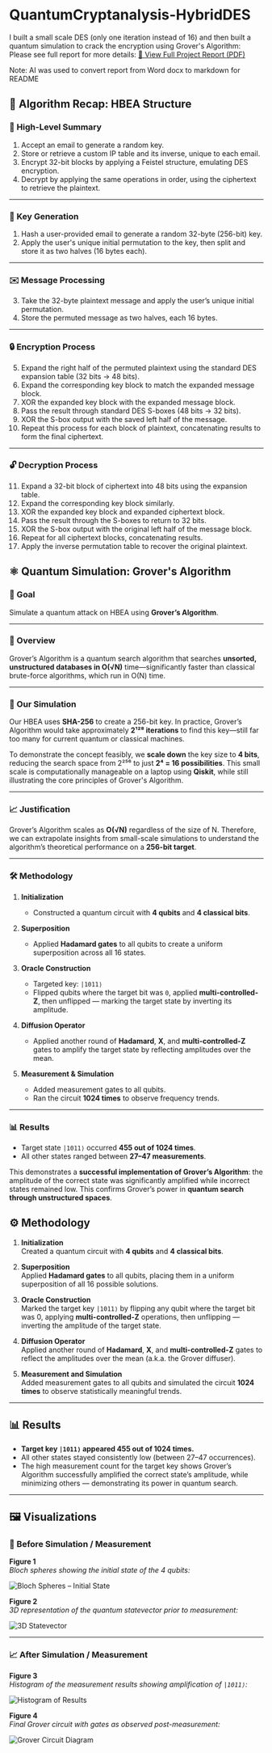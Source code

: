 # QuantumCryptanalysis-HybridDES
I built a small scale DES (only one iteration instead of 16) and then built a quantum simulation to crack the encryption using Grover's Algorithm:
Please see full report for more details: [📄 View Full Project Report (PDF)](./report.pdf)

Note: AI was used to convert report from Word docx to markdown for README

## 🔐 Algorithm Recap: HBEA Structure

### 🧠 High-Level Summary
1. Accept an email to generate a random key.
2. Store or retrieve a custom IP table and its inverse, unique to each email.
3. Encrypt 32-bit blocks by applying a Feistel structure, emulating DES encryption.
4. Decrypt by applying the same operations in order, using the ciphertext to retrieve the plaintext.

---

### 🔑 Key Generation
1. Hash a user-provided email to generate a random 32-byte (256-bit) key.
2. Apply the user's unique initial permutation to the key, then split and store it as two halves (16 bytes each).

---

### ✉️ Message Processing
3. Take the 32-byte plaintext message and apply the user’s unique initial permutation.
4. Store the permuted message as two halves, each 16 bytes.

---

### 🔒 Encryption Process
5. Expand the right half of the permuted plaintext using the standard DES expansion table (32 bits → 48 bits).
6. Expand the corresponding key block to match the expanded message block.
7. XOR the expanded key block with the expanded message block.
8. Pass the result through standard DES S-boxes (48 bits → 32 bits).
9. XOR the S-box output with the saved left half of the message.
10. Repeat this process for each block of plaintext, concatenating results to form the final ciphertext.

---

### 🔓 Decryption Process
11. Expand a 32-bit block of ciphertext into 48 bits using the expansion table.
12. Expand the corresponding key block similarly.
13. XOR the expanded key block and expanded ciphertext block.
14. Pass the result through the S-boxes to return to 32 bits.
15. XOR the S-box output with the original left half of the message block.
16. Repeat for all ciphertext blocks, concatenating results.
17. Apply the inverse permutation table to recover the original plaintext.


## ⚛️ Quantum Simulation: Grover's Algorithm

### 🎯 Goal
Simulate a quantum attack on HBEA using **Grover’s Algorithm**.

---

### 🧠 Overview
Grover’s Algorithm is a quantum search algorithm that searches **unsorted, unstructured databases in O(√N)** time—significantly faster than classical brute-force algorithms, which run in O(N) time.

---

### 🧪 Our Simulation
Our HBEA uses **SHA-256** to create a 256-bit key. In practice, Grover’s Algorithm would take approximately **2¹²⁸ iterations** to find this key—still far too many for current quantum or classical machines.

To demonstrate the concept feasibly, we **scale down** the key size to **4 bits**, reducing the search space from 2²⁵⁶ to just **2⁴ = 16 possibilities**. This small scale is computationally manageable on a laptop using **Qiskit**, while still illustrating the core principles of Grover's Algorithm.

---

### 📈 Justification
Grover’s Algorithm scales as **O(√N)** regardless of the size of N. Therefore, we can extrapolate insights from small-scale simulations to understand the algorithm’s theoretical performance on a **256-bit target**.

---

### 🛠️ Methodology

1. **Initialization**  
   - Constructed a quantum circuit with **4 qubits** and **4 classical bits**.

2. **Superposition**  
   - Applied **Hadamard gates** to all qubits to create a uniform superposition across all 16 states.

3. **Oracle Construction**  
   - Targeted key: `|1011⟩`  
   - Flipped qubits where the target bit was `0`, applied **multi-controlled-Z**, then unflipped — marking the target state by inverting its amplitude.

4. **Diffusion Operator**  
   - Applied another round of **Hadamard**, **X**, and **multi-controlled-Z** gates to amplify the target state by reflecting amplitudes over the mean.

5. **Measurement & Simulation**  
   - Added measurement gates to all qubits.  
   - Ran the circuit **1024 times** to observe frequency trends.

---

### 📊 Results

- Target state `|1011⟩` occurred **455 out of 1024 times**.
- All other states ranged between **27–47 measurements**.
  
This demonstrates a **successful implementation of Grover’s Algorithm**: the amplitude of the correct state was significantly amplified while incorrect states remained low. This confirms Grover’s power in **quantum search through unstructured spaces**.

## ⚙️ Methodology

1. **Initialization**  
   Created a quantum circuit with **4 qubits** and **4 classical bits**.

2. **Superposition**  
   Applied **Hadamard gates** to all qubits, placing them in a uniform superposition of all 16 possible solutions.

3. **Oracle Construction**  
   Marked the target key `|1011⟩` by flipping any qubit where the target bit was 0, applying **multi-controlled-Z** operations, then unflipping — inverting the amplitude of the target state.

4. **Diffusion Operator**  
   Applied another round of **Hadamard**, **X**, and **multi-controlled-Z** gates to reflect the amplitudes over the mean (a.k.a. the Grover diffuser).

5. **Measurement and Simulation**  
   Added measurement gates to all qubits and simulated the circuit **1024 times** to observe statistically meaningful trends.

---

## 📊 Results

- **Target key `|1011⟩` appeared 455 out of 1024 times.**
- All other states stayed consistently low (between 27–47 occurrences).
- The high measurement count for the target key shows Grover’s Algorithm successfully amplified the correct state’s amplitude, while minimizing others — demonstrating its power in quantum search.

---

## 🖼️ Visualizations

### 📍 Before Simulation / Measurement

**Figure 1**  
_Bloch spheres showing the initial state of the 4 qubits:_

![Bloch Spheres – Initial State](./images/bloch_multivector.png)

**Figure 2**  
_3D representation of the quantum statevector prior to measurement:_

![3D Statevector](./images/state_city.png)

---

### 📈 After Simulation / Measurement

**Figure 3**  
_Histogram of the measurement results showing amplification of `|1011⟩`:_

![Histogram of Results](./images/grover_histogram.png)

**Figure 4**  
_Final Grover circuit with gates as observed post-measurement:_

![Grover Circuit Diagram](./images/grover_circuit.png)

